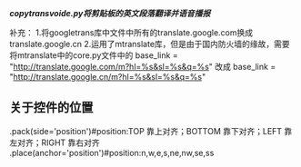 ***copytransvoide.py将剪贴板的英文段落翻译并语音播报***

补充：
1.将googletrans库中文件中所有的translate.google.com换成translate.google.cn
2.运用了mtranslate库，但是由于国内防火墙的缘故，需要将mtranslate中的core.py文件中的 
base_link = "http://translate.google.com/m?hl=%s&sl=%s&q=%s"
改成 base_link = "http://translate.google.cn/m?hl=%s&sl=%s&q=%s"

## 关于控件的位置
.pack(side='position')#position:TOP  靠上对齐；BOTTOM  靠下对齐；LEFT 靠左对齐；RIGHT      靠右对齐
.place(anchor='position')#position:n,w,e,s,ne,nw,se,ss
